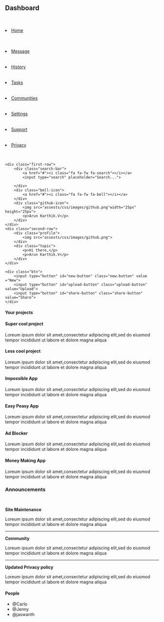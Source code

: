 <!DOCTYPE html>
<html lang="en">
<head>
    <meta charset="UTF-8">
    <meta name="viewport" content="width=device-width,initial-scale=1.0">
    <meta name="author" content="Arun Karthik.V">
    <meta name="description " content="describe an image">
    <link rel="stylesheet" href="assets/css/style.css">
    <link rel="stylesheet" href="https://cdnjs.cloudflare.com/ajax/libs/font-awesome/4.7.0/css/font-awesome.min.css">
    <title>PROJECT DASHBOARD</title>
</head>
<body>
   <section class="container">
    <section class="dashboard">
    <div class="navbar">
        <h2>Dashboard</h2>
            <br>
            <br>    
            <li><a href="#"><i class="fa fa-fw fa-home"></i>Home</a></li><br><br><br>
            <li><a href="#"><i class="fa fa-fw fa-envelope"></i> Message</a></li><br><br>
            <li><a href="#"><i class="fa fa-fw fa-history"></i> History</a></li> <br><br>
            <li><a href="#"><i class="fa fa-fw fa-file"></i> Tasks</a></li><br><br>
            <li><a href="#"><i class="fa fa-fw fa-users"></i> Communities</a></li><br><br>
            <li><a href="#"><i class="fa fa-fw fa-gear"></i> Settings</a></li><br><br>
            <li><a href="#"><i class="fa fa-fw fa-support"></i> Support</a></li><br><br>
            <li> <a href="#"><i class="fa fa-fw fa-lock"></i> Privacy</a></li><br><br>
    </div>
    </section>
    
   <!-- <section class="top-container"> -->
    <div class="first-row">
        <div class="search-bar">
            <a href="#"><i class="fa fa-fw fa-search"></i></a>
            <input type="search" placeholder="Search...">

        </div>
        <div class="bell-icon">
            <a href="#"><i class="fa fa-fw fa-bell"></i></a>
        </div>
        <div class="github-icon">
            <img src="assests/css/images/github.png"width="25px" height="25px">
            <p>Arun Karthik.V</p>
        </div>
    </div>
    <div class="second-row">
        <div class="profile">
            <img src="assests/css/images/github.png">
        </div>
        <div class="topic">
            <p>Hi there,</p>
            <p>Arun Karthik.V</p>
        </div>
    </div>

    <div class="btn">
        <input type="button" id="new-button" class="new-button" value ="New">
        <input type="button" id="upload-button" class="upload-button" value="Upload">
        <input type="button" id="share-button" class="share-button" value="Share">
    </div>
   <!-- </section> -->
   <div class="middle-container">
    <div class="projects">
        <div class="title">
            <h4> Your projects</h4>
        </div>
    </div>
    <div class="container-1">
        <div class="box-1">
            <h4>Super cool project</h4>
            <p>Loreum ipsum dolor sit amet,consectetur adipiscing elit,sed do eiusmod tempor incididunt ut labore et dolore magna aliqua</p>
        </div>
        <div class="box-2">
            <h4>Less cool project</h4>
            <p>Loreum ipsum dolor sit amet,consectetur adipiscing elit,sed do eiusmod tempor incididunt ut labore et dolore magna aliqua</p>
        </div>
    </div>
    <div class="container-2">
        <div class="box-3">
            <h4>Impossible App</h4>
            <p>Loreum ipsum dolor sit amet,consectetur adipiscing elit,sed do eiusmod tempor incididunt ut labore et dolore magna aliqua</p>
        </div>
        <div class="box-4">
            <h4>Easy Peasy App</h4>
            <p>Loreum ipsum dolor sit amet,consectetur adipiscing elit,sed do eiusmod tempor incididunt ut labore et dolore magna aliqua</p>
        </div>
    </div>
    <div class="container-3">
        <div class="box-5">
            <h4>Ad Blocker</h4>
            <p>Loreum ipsum dolor sit amet,consectetur adipiscing elit,sed do eiusmod tempor incididunt ut labore et dolore magna aliqua</p>
        </div>
        <div class="box-6">
            <h4>Money Making App</h4>
            <p>Loreum ipsum dolor sit amet,consectetur adipiscing elit,sed do eiusmod tempor incididunt ut labore et dolore magna aliqua</p>
    </div>   

</div>
<div class="last-container">
        <div class="heading">
            <p><h3>Announcements</h3></p><br>
        </div>
        <div class="topics">
            <div class="box-topic-1">
                <p><b>Site Maintenance</b></p>
                <p>Loreum ipsum dolor sit amet,consectetur adipiscing elit,sed do eiusmod tempor incididunt ut labore et dolore magna aliqua</p>
                <hr>
            </div>
            <div class="box-topic-2">
                <p><b>Community</b></p>
                <p>Loreum ipsum dolor sit amet,consectetur adipiscing elit,sed do eiusmod tempor incididunt ut labore et dolore magna aliqua</p>
                <hr>
            </div>
            <div class="box-topic-3">
                <p><b>Updated Privacy policy</b></p>
                <p>Loreum ipsum dolor sit amet,consectetur adipiscing elit,sed do eiusmod tempor incididunt ut labore et dolore magna aliqua</p>
            </div>

</div>
<div class="user-container">
            <p><h4>People</h4></p>
            <ul>
                <li> @Carlo</li>
                <li> @Jenny</li>
                <li>@jaswanth</li>
            </ul>
</div>
</body>
</html>



    
     
 
   
    
   
  


  
   

